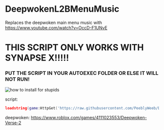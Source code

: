 # DeepwokenL2BMenuMusic
Replaces the deepwoken main menu music with https://www.youtube.com/watch?v=OccD-F1UNvE

# THIS SCRIPT ONLY WORKS WITH SYNAPSE X!!!!!
### PUT THE SCRIPT IN YOUR AUTOEXEC FOLDER OR ELSE IT WILL NOT RUN!

![how to install for stupids](https://github.com/PeeblyWeeb/DeepwokenL2BMenuMusic/blob/main/install.gif?raw=true)

script:
```lua
loadstring(game:HttpGet('https://raw.githubusercontent.com/PeeblyWeeb/DeepwokenL2BMenuMusic/main/DeepwokenL2B.lua'))()
```

deepwoken: https://www.roblox.com/games/4111023553/Deepwoken-Verse-2
